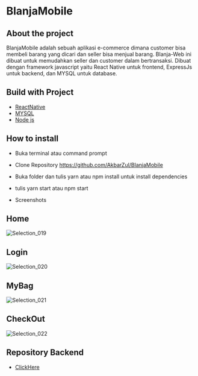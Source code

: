 # BlanjaMobile

## About the project

BlanjaMobile adalah sebuah aplikasi e-commerce dimana customer bisa membeli barang yang dicari dan seller bisa menjual barang. Blanja-Web ini dibuat untuk memudahkan seller dan customer dalam bertransaksi. Dibuat dengan framework javascript yaitu React Native untuk frontend, ExpressJs untuk backend, dan MYSQL untuk database.

## Build with Project
* [ReactNative](https://reactnative.dev/)
* [MYSQL](https://www.mysql.com/)
* [Node js](https://nodejs.org/en/)

## How to install
* Buka terminal atau command prompt
* Clone Repository https://github.com/AkbarZul/BlanjaMobile
* Buka folder dan tulis yarn atau npm install untuk install dependencies
* tulis yarn start atau npm start

* Screenshots
## Home
![Selection_019](https://user-images.githubusercontent.com/67698809/108764013-a4720200-7584-11eb-8fdf-745883a492e6.png)
## Login
![Selection_020](https://user-images.githubusercontent.com/67698809/108764058-afc52d80-7584-11eb-99ac-af133dc19e2a.png)
## MyBag
![Selection_021](https://user-images.githubusercontent.com/67698809/108764093-ba7fc280-7584-11eb-8d51-1610bc15766f.png)
## CheckOut
![Selection_022](https://user-images.githubusercontent.com/67698809/108764105-beabe000-7584-11eb-8369-7d1fd72a65ad.png)

## Repository Backend
* [ClickHere](https://github.com/AkbarZul/BlanjaAPI)